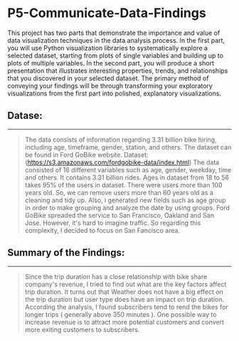 # P5-Communicate-Data-Findings
This project has two parts that demonstrate the importance and value of data visualization techniques in the data analysis process. In the first part, you will use Python visualization libraries to systematically explore a selected dataset, starting from plots of single variables and building up to plots of multiple variables. In the second part, you will produce a short presentation that illustrates interesting properties, trends, and relationships that you discovered in your selected dataset. The primary method of conveying your findings will be through transforming your exploratory visualizations from the first part into polished, explanatory visualizations.

## Datase:
------
> The data consists of information regarding 3.31 billion bike hiring, including age, timeframe, gender, station, and others. The dataset can be found in Ford GoBike website.
Dataset: (https://s3.amazonaws.com/fordgobike-data/index.html)
The data consisted of 16 different variables such as age, gender, weekday, time and others. It contains 3.31 billion rides. Ages in dataset from 18 to 56 takes 95% of the users in dataset. There were users more than 100 years old. So, we can remove users more than 60 years old as a cleaning and tidy up. Also, i generated new fields such as age group in order to make grouping and analyze the date by using groups.
Ford GoBike spreaded the service to San Francisco, Oakland and San Jose. However, it's hard to imagine traffic. So regarding this complexity, I decided to focus on San Fancisco area.


## Summary of the Findings:
-------
> Since the trip duration has a close relationship with bike share company's revenue, I tried to find out what are the key factors affect trip duration. It turns out that Weather does not have a big effect on the trip duration but user type does have an impact on trip duration. According the analysis, I found subscribers tend to rend the bikes for longer trips ( generally above 350 minutes ). One possible way to increase revenue is to attract more potential customers and convert more exiting customers to subscribers.
